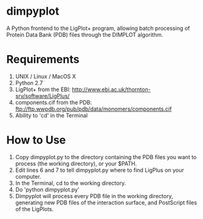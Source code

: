 # dimpyplot
A Python frontend to the LigPlot+ program, allowing batch processing of Protein Data Bank (PDB) files through the DIMPLOT algorithm.

# Requirements
1. UNIX / Linux / MacOS X
2. Python 2.7
3. LigPlot+ from the EBI: http://www.ebi.ac.uk/thornton-srv/software/LigPlus/
4. components.cif from the PDB: ftp://ftp.wwpdb.org/pub/pdb/data/monomers/components.cif
4. Ability to 'cd' in the Terminal

# How to Use
1. Copy dimpyplot.py to the directory containing the PDB files you want to process (the working directory), or your $PATH.
2. Edit lines 6 and 7 to tell dimpyplot.py where to find LigPlus on your computer.
3. In the Terminal, cd to the working directory.
4. Do 'python dimpyplot.py'
5. Dimpyplot will process every PDB file in the working directory, generating new PDB files of the interaction surface, and PostScript files of the LigPlots.
